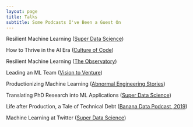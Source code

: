 ```yaml
---
layout: page
title: Talks
subtitle: Some Podcasts I've Been a Guest On
---
```

<script>
  (function(i,s,o,g,r,a,m){i['GoogleAnalyticsObject']=r;i[r]=i[r]||function(){
  (i[r].q=i[r].q||[]).push(arguments)},i[r].l=1*new Date();a=s.createElement(o),
  m=s.getElementsByTagName(o)[0];a.async=1;a.src=g;m.parentNode.insertBefore(a,m)
  })(window,document,'script','https://www.google-analytics.com/analytics.js','ga');

  ga('create', 'UA-82391879-1', 'auto');
  ga('send', 'pageview');

</script>



Resilient Machine Learning ([Super Data Science](https://www.superdatascience.com/podcast/resilient-machine-learning))


How to Thrive in the AI Era ([Culture of Code](https://www.youtube.com/watch?v=1ug25IiulGA))


Resilient Machine Learning ([The Observatory](https://www.bigeye.com/the-observatory/dan-shiebler-abnormal))


Leading an ML Team ([Vision to Venture](https://visiontoventure.squarespace.com/episodes/interview-dan-sheibler))


Productionizing Machine Learning ([Abnormal Engineering Stories](https://abnormalsecurity.com/blog/engineering-stories-productionizing-machine-learning))

Translating PhD Research into ML Applications ([Super Data Science](https://www.superdatascience.com/podcast/translating-phd-research-into-ml-applications))



Life after Production, a Tale of Technical Debt ([Banana Data Podcast, 2019](https://www.buzzsprout.com/300035/2082846))


Machine Learning at Twitter ([Super Data Science](https://www.superdatascience.com/podcast/machine-learning-at-twitter))
